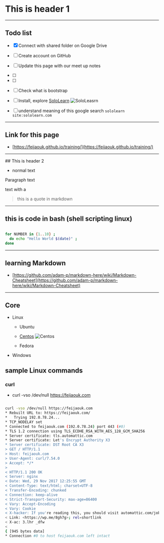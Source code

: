 # This is header 1

---

## Todo list

- [X] Connect with shared folder on Google Drive

- [ ] Create account on GitHub

- [ ] Update this page with our meet up notes

- [ ] 

- [ ] 

- [ ] Check what is bootstrap

- [ ] Install, explore [SoloLearn](https://www.sololearn.com/) ![SoloLeasrn](https://www.sololearn.com/Uploads/sololearn_banner.jpg)

- [ ] understand meaning of this google search ```sololearn site:sololearn.com```

---

## Link for this page

* [https://feijaouk.github.io/training/](https://feijaouk.github.io/training/)

---

## This is header 2

* normal text

Paragraph text

  text with a <tab>

> this is a quote in markdown

---

## this is code in bash (shell scripting linux)

```bash

for NUMBER in {1..10} ; 
  do echo "Hello World $(date)" ; 
done

```
---

## learning Markdown

* [https://github.com/adam-p/markdown-here/wiki/Markdown-Cheatsheet](https://github.com/adam-p/markdown-here/wiki/Markdown-Cheatsheet)

---

## Core
* Linux
  - Ubuntu
  
  - [Centos](https://www.centos.org/)
  ![Centos](https://www.centos.org/images/logo_small.png)
  
  - Fedora
  
  

* Windows


## sample Linux commands
### curl

* curl -vso /dev/null https://feijaouk.com

```bash

curl -vso /dev/null https://feijaouk.com
* Rebuilt URL to: https://feijaouk.com/
*   Trying 192.0.78.24...
* TCP_NODELAY set
* Connected to feijaouk.com (192.0.78.24) port 443 (#0)
* TLS 1.2 connection using TLS_ECDHE_RSA_WITH_AES_128_GCM_SHA256
* Server certificate: tls.automattic.com
* Server certificate: Let's Encrypt Authority X3
* Server certificate: DST Root CA X3
> GET / HTTP/1.1
> Host: feijaouk.com
> User-Agent: curl/7.54.0
> Accept: */*
> 
< HTTP/1.1 200 OK
< Server: nginx
< Date: Wed, 29 Nov 2017 12:25:55 GMT
< Content-Type: text/html; charset=UTF-8
< Transfer-Encoding: chunked
< Connection: keep-alive
< Strict-Transport-Security: max-age=86400
< Vary: Accept-Encoding
< Vary: Cookie
< X-hacker: If you're reading this, you should visit automattic.com/jobs and apply to join the fun, mention this header.
< Link: <https://wp.me/8gh7g>; rel=shortlink
< X-ac: 3.lhr _dfw
< 
{ [945 bytes data]
* Connection #0 to host feijaouk.com left intact

```
